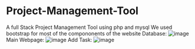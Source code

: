 # Project-Management-Tool
A full Stack Project Management Tool using php and mysql
We used bootstrap for most of the compononents of the website 
Database:
![image](https://github.com/narenv41/Project-Management-Tool/assets/67109518/49655570-d370-4f57-821a-b701193088a7)
Main Webpage:
![image](https://github.com/narenv41/Project-Management-Tool/assets/67109518/6798ccd3-7fa1-4430-90b9-05bb17eee2b7)
Add Task:
![image](https://github.com/narenv41/Project-Management-Tool/assets/67109518/6269e794-47cf-46c3-8972-cda41ac8971a)





